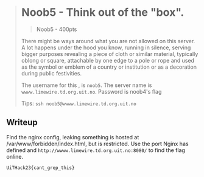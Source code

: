 ># Noob5 - Think out of the "box".
>>    Noob5 - 400pts
>
>
>There might be ways around what you are not allowed on this server. A lot happens under the hood you know, running in silence, serving bigger purposes revealing a piece of cloth or similar material, typically oblong or square, attachable by one edge to a pole or rope and used as the symbol or emblem of a country or institution or as a decoration during public festivities.
>
>The username for this , is `noob5`.
>The server name is `wwww.limewire.td.org.uit.no`.
>Password is noob4's flag
>
>Tips:
>`ssh noob5@wwww.limewire.td.org.uit.no`




## Writeup
Find the nginx config, leaking something is hosted at /var/www/forbidden/index.html, but is restricted.
Use the port Nginx has defined and `http://wwww.limewire.td.org.uit.no:8080/`
to find the flag online.

```
UiTHack23{cant_grep_this}
```